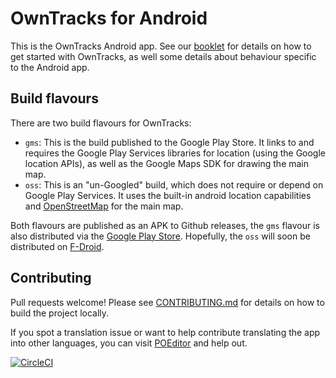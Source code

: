 OwnTracks for Android
=======

This is the OwnTracks Android app. See our [booklet](http://owntracks.org/booklet/features/android/) for details on how to get started with OwnTracks, as well some details about behaviour specific to the Android app.

## Build flavours

There are two build flavours for OwnTracks: 

* `gms`: This is the build published to the Google Play Store. It links to and requires the Google Play Services libraries for location (using the Google location APIs), as well as the Google Maps SDK for drawing the main map.
* `oss`: This is an "un-Googled" build, which does not require or depend on Google Play Services. It uses the built-in android location capabilities and [OpenStreetMap](https://www.openstreetmap.org/) for the main map.

Both flavours are published as an APK to Github releases, the `gms` flavour is also distributed via the [Google Play Store](https://play.google.com/store/apps/details?id=org.owntracks.android). Hopefully, the `oss` will soon be distributed on [F-Droid](https://www.f-droid.org/).

## Contributing

Pull requests welcome! Please see [CONTRIBUTING.md](https://github.com/owntracks/android/blob/master/CONTRIBUTING.md) for details on how to build the project locally.

If you spot a translation issue or want to help contribute translating the app into other languages, you can visit [POEditor](https://poeditor.com/projects/view?id=419041) and help out.

[![CircleCI](https://circleci.com/gh/owntracks/android/tree/master.svg?style=shield)](https://circleci.com/gh/owntracks/android/tree/master)